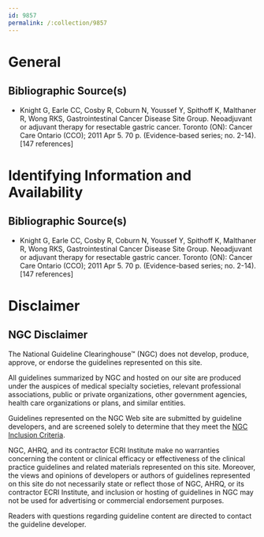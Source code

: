 ```yaml
---
id: 9857
permalink: /:collection/9857
---
```


# General

## Bibliographic Source(s)

- Knight G, Earle CC, Cosby R, Coburn N, Youssef Y, Spithoff K, Malthaner R, Wong RKS, Gastrointestinal Cancer Disease Site Group. Neoadjuvant or adjuvant therapy for resectable gastric cancer. Toronto (ON): Cancer Care Ontario (CCO); 2011 Apr 5. 70 p. (Evidence-based series; no. 2-14). [147 references]

# Identifying Information and Availability

## Bibliographic Source(s)

- Knight G, Earle CC, Cosby R, Coburn N, Youssef Y, Spithoff K, Malthaner R, Wong RKS, Gastrointestinal Cancer Disease Site Group. Neoadjuvant or adjuvant therapy for resectable gastric cancer. Toronto (ON): Cancer Care Ontario (CCO); 2011 Apr 5. 70 p. (Evidence-based series; no. 2-14). [147 references]

# Disclaimer

## NGC Disclaimer

The National Guideline Clearinghouse™ (NGC) does not develop, produce, approve, or endorse the guidelines represented on this site.

All guidelines summarized by NGC and hosted on our site are produced under the auspices of medical specialty societies, relevant professional associations, public or private organizations, other government agencies, health care organizations or plans, and similar entities.

Guidelines represented on the NGC Web site are submitted by guideline developers, and are screened solely to determine that they meet the [NGC Inclusion Criteria](/help-and-about/summaries/inclusion-criteria).

NGC, AHRQ, and its contractor ECRI Institute make no warranties concerning the content or clinical efficacy or effectiveness of the clinical practice guidelines and related materials represented on this site. Moreover, the views and opinions of developers or authors of guidelines represented on this site do not necessarily state or reflect those of NGC, AHRQ, or its contractor ECRI Institute, and inclusion or hosting of guidelines in NGC may not be used for advertising or commercial endorsement purposes.

Readers with questions regarding guideline content are directed to contact the guideline developer.

